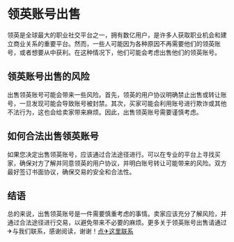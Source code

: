 # 领英账号出售

领英是全球最大的职业社交平台之一，拥有数亿用户，是许多人获取职业机会和建立商业关系的重要平台。然而，一些人可能因为各种原因不再需要他们的领英账号，或者想要从中获利。在这种情况下，他们可能会考虑出售他们的领英账号。

## 领英账号出售的风险

出售领英账号可能会带来一些风险。首先，领英的用户协议明确禁止出售或转让账号，一旦发现可能会导致账号被封禁。其次，买家可能会利用账号进行欺诈或其他不法行为，这也会给卖家带来麻烦。因此，出售领英账号需要谨慎考虑。

## 如何合法出售领英账号

如果您决定出售领英账号，应该通过合法途径进行。可以在专业的平台上寻找买家，确保对方了解并同意领英的用户协议，并明白账号转让可能带来的风险。双方最好签订书面协议，确保交易的安全和合法性。

## 结语

总的来说，出售领英账号是一件需要慎重考虑的事情。卖家应该充分了解风险，并通过合法途径进行交易，以避免带来不必要的麻烦。更多关于领英账号出售请通过✈与我们联系，感谢阅读，谢谢！[点✈这里联系](https://sms.k02.cc)